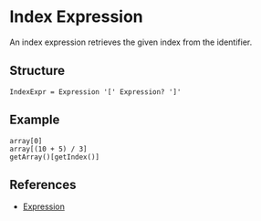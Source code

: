 # Index Expression

An index expression retrieves the given index from the identifier.

## Structure
```grammar
IndexExpr = Expression '[' Expression? ']'
```

## Example
```syntek
array[0]
array[(10 + 5) / 3]
getArray()[getIndex()]
```

## References
- [Expression](/spec/grammar/expressions/)

